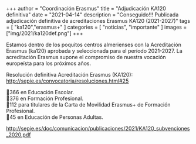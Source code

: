 +++
author = "Coordinación Erasmus"
title = "Adjudicación KA120 definitiva"
date = "2021-04-14"
description = "Conseguido!!! Publicada adjudicación definitiva de acreditaciones Erasmus KA120 (2021-2027)"
tags = [
    "ka120","erasmus+"
]
categories = [
    "noticias", "importante"
]
images  = ["img/2021/ka120def.png"]
+++

Estamos dentro de los poquitos centros almerienses con la Acreditación Erasmus (ka120) aprobada y seleccionada para el período 2021-2027. La acreditación Erasmus supone el compromiso de nuestra vocación europeísta para los próximos años.  
  
Resolución definitiva Acreditación Erasmus (KA120): http://sepie.es/convocatoria/resoluciones.html#25


🔹366 en Educación Escolar.  
🔹376 en Formación Profesional.  
🔹112 para titulares de la Carta de Movilidad Erasmus+ de Formación Profesional.  
🔹45 en Educación de Personas Adultas.  

http://sepie.es/doc/comunicacion/publicaciones/2021/KA120_subvenciones_2020.pdf
